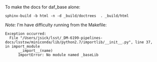 To make the docs for daf_base alone:

```
sphinx-build -b html -n -d _build/doctrees  . _build/html
```

*Note:* I'm have difficulty running from the Makefile:

```
Exception occurred:
  File "/Users/jsick/lsst/_DM-6199-pipelines-docs/lsstsw/miniconda/lib/python2.7/importlib/__init__.py", line 37, in import_module
      __import__(name)
      ImportError: No module named _baseLib
```
